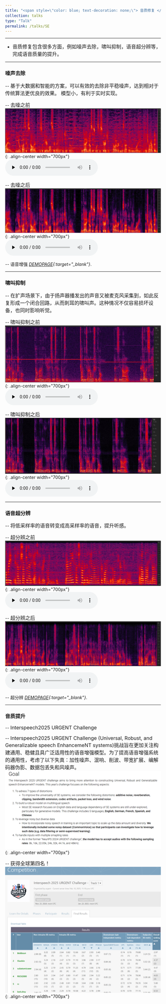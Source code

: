 ```yaml
---
title: "<span style=\"color: blue; text-decoration: none;\"> 音质修复 </span>"  
collection: talks
type: "Talk"
permalink: /talks/SE
---
```


---
- <font size=3> 音质修复包含很多方面，例如噪声去除，啸叫抑制，语音超分辨等，完成语音质量的提升。</font>  


---
###  噪声去除
-- <font size=3> 基于大数据和智能的方案，可以有效的去除非平稳噪声，达到相对于传统算法更优良的效果。 模型小，有利于实时实现。</font>  
  
-- <font size=3> 去噪之前</font>  
![SE before](/images/nesebefore.png){: .align-center width="700px"}
​<audio id="audio" controls="" preload="none">
      <source id="wav" src="../files/nesebefore.wav">{: .align-center}
 

-- <font size=3> 去噪之后</font>  
![SE after](/images/neseafter.png){: .align-center width="700px"}
​<audio id="audio" controls="" preload="none">
      <source id="wav" src="../files/neseafter.wav">{: .align-center}

-- 语音增强 *[DEMOPAGE](https://wanliangdaxia.github.io/){:target="_blank"}*.

---
###  啸叫抑制

-- <font size=3> 在扩声场景下，由于扬声器播发出的声音又被麦克风采集到，如此反复形成一个闭合回路，从而刺耳的啸叫声。这种情况不仅容易损坏设备，也同时影响听觉。</font>  

-- <font size=3> 啸叫抑制之前</font>  
![Howling before](/images/howlbefore.JPG){: .align-center width="700px"}
​<audio id="audio" controls="" preload="none">
      <source id="wav" src="../files/howl-noisy.wav">{: .align-center}
 

-- <font size=3> 啸叫抑制之后</font>  
![Howling after](/images/howlafter.JPG){: .align-center width="700px"}
​<audio id="audio" controls="" preload="none">
      <source id="wav" src="../files/howl-enhance.wav">{: .align-center}


---
###  语音超分辨

-- <font size=3> 将低采样率的语音转变成高采样率的语音，提升听感。</font>  

-- <font size=3> 超分辨之前</font>  
![super before](/images/superbefore.png){: .align-center width="700px"}
​<audio id="audio" controls="" preload="none">
      <source id="wav" src="../files/superbefore.wav">{: .align-center}
 

-- <font size=3> 超分辨之后</font>  
![super after](/images/superafter.png){: .align-center width="700px"}
​<audio id="audio" controls="" preload="none">
      <source id="wav" src="../files/superafter.wav">{: .align-center}

-- 超分辨 *[DEMOPAGE](https://sdnetdemo.github.io/){:target="_blank"}*.

---
###  音质提升
-- <font size=3> Interspeech2025 URGENT Challenge</font>  
  
-- <font size=3> Interspeech2025 URGENT Challenge (Universal, Robust, and Generalizable speech EnhancemeNT systems)挑战旨在更加关注构建通用、稳健且具广泛适用性的语音增强模型。为了提高语音增强系统的通用性，考虑了以下失真：加性噪声、混响、削波、带宽扩展、编解码器伪影、数据包丢失和风噪声。 </font>  
![goal](/images/interspeechgoal.png){: .align-center width="700px"}
​ 
 

-- <font size=3> 获得全球第四名！</font>  
![results](/images/interspeechre.png){: .align-center width="700px"}
​ 
